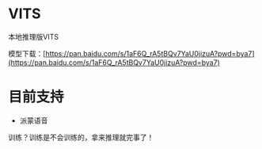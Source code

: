 # VITS

本地推理版VITS


模型下载：[https://pan.baidu.com/s/1aF6Q_rA5tBQv7YaU0jizuA?pwd=bya7](https://pan.baidu.com/s/1aF6Q_rA5tBQv7YaU0jizuA?pwd=bya7)


# 目前支持

- 派蒙语音

训练？训练是不会训练的，拿来推理就完事了！
